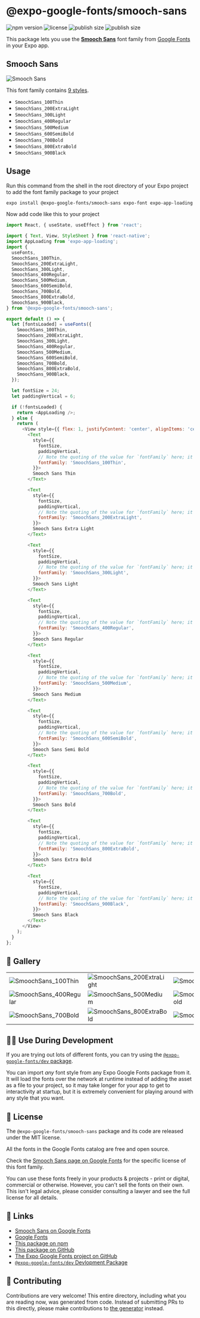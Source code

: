 # @expo-google-fonts/smooch-sans

![npm version](https://flat.badgen.net/npm/v/@expo-google-fonts/smooch-sans)
![license](https://flat.badgen.net/github/license/expo/google-fonts)
![publish size](https://flat.badgen.net/packagephobia/install/@expo-google-fonts/smooch-sans)
![publish size](https://flat.badgen.net/packagephobia/publish/@expo-google-fonts/smooch-sans)

This package lets you use the [**Smooch Sans**](https://fonts.google.com/specimen/Smooch+Sans) font family from [Google Fonts](https://fonts.google.com/) in your Expo app.

## Smooch Sans

![Smooch Sans](./font-family.png)

This font family contains [9 styles](#-gallery).

- `SmoochSans_100Thin`
- `SmoochSans_200ExtraLight`
- `SmoochSans_300Light`
- `SmoochSans_400Regular`
- `SmoochSans_500Medium`
- `SmoochSans_600SemiBold`
- `SmoochSans_700Bold`
- `SmoochSans_800ExtraBold`
- `SmoochSans_900Black`

## Usage

Run this command from the shell in the root directory of your Expo project to add the font family package to your project
```sh
expo install @expo-google-fonts/smooch-sans expo-font expo-app-loading
```

Now add code like this to your project
```js
import React, { useState, useEffect } from 'react';

import { Text, View, StyleSheet } from 'react-native';
import AppLoading from 'expo-app-loading';
import {
  useFonts,
  SmoochSans_100Thin,
  SmoochSans_200ExtraLight,
  SmoochSans_300Light,
  SmoochSans_400Regular,
  SmoochSans_500Medium,
  SmoochSans_600SemiBold,
  SmoochSans_700Bold,
  SmoochSans_800ExtraBold,
  SmoochSans_900Black,
} from '@expo-google-fonts/smooch-sans';

export default () => {
  let [fontsLoaded] = useFonts({
    SmoochSans_100Thin,
    SmoochSans_200ExtraLight,
    SmoochSans_300Light,
    SmoochSans_400Regular,
    SmoochSans_500Medium,
    SmoochSans_600SemiBold,
    SmoochSans_700Bold,
    SmoochSans_800ExtraBold,
    SmoochSans_900Black,
  });

  let fontSize = 24;
  let paddingVertical = 6;

  if (!fontsLoaded) {
    return <AppLoading />;
  } else {
    return (
      <View style={{ flex: 1, justifyContent: 'center', alignItems: 'center' }}>
        <Text
          style={{
            fontSize,
            paddingVertical,
            // Note the quoting of the value for `fontFamily` here; it expects a string!
            fontFamily: 'SmoochSans_100Thin',
          }}>
          Smooch Sans Thin
        </Text>

        <Text
          style={{
            fontSize,
            paddingVertical,
            // Note the quoting of the value for `fontFamily` here; it expects a string!
            fontFamily: 'SmoochSans_200ExtraLight',
          }}>
          Smooch Sans Extra Light
        </Text>

        <Text
          style={{
            fontSize,
            paddingVertical,
            // Note the quoting of the value for `fontFamily` here; it expects a string!
            fontFamily: 'SmoochSans_300Light',
          }}>
          Smooch Sans Light
        </Text>

        <Text
          style={{
            fontSize,
            paddingVertical,
            // Note the quoting of the value for `fontFamily` here; it expects a string!
            fontFamily: 'SmoochSans_400Regular',
          }}>
          Smooch Sans Regular
        </Text>

        <Text
          style={{
            fontSize,
            paddingVertical,
            // Note the quoting of the value for `fontFamily` here; it expects a string!
            fontFamily: 'SmoochSans_500Medium',
          }}>
          Smooch Sans Medium
        </Text>

        <Text
          style={{
            fontSize,
            paddingVertical,
            // Note the quoting of the value for `fontFamily` here; it expects a string!
            fontFamily: 'SmoochSans_600SemiBold',
          }}>
          Smooch Sans Semi Bold
        </Text>

        <Text
          style={{
            fontSize,
            paddingVertical,
            // Note the quoting of the value for `fontFamily` here; it expects a string!
            fontFamily: 'SmoochSans_700Bold',
          }}>
          Smooch Sans Bold
        </Text>

        <Text
          style={{
            fontSize,
            paddingVertical,
            // Note the quoting of the value for `fontFamily` here; it expects a string!
            fontFamily: 'SmoochSans_800ExtraBold',
          }}>
          Smooch Sans Extra Bold
        </Text>

        <Text
          style={{
            fontSize,
            paddingVertical,
            // Note the quoting of the value for `fontFamily` here; it expects a string!
            fontFamily: 'SmoochSans_900Black',
          }}>
          Smooch Sans Black
        </Text>
      </View>
    );
  }
};

```

## 🔡 Gallery


||||
|-|-|-|
|![SmoochSans_100Thin](./SmoochSans_100Thin.ttf.png)|![SmoochSans_200ExtraLight](./SmoochSans_200ExtraLight.ttf.png)|![SmoochSans_300Light](./SmoochSans_300Light.ttf.png)||
|![SmoochSans_400Regular](./SmoochSans_400Regular.ttf.png)|![SmoochSans_500Medium](./SmoochSans_500Medium.ttf.png)|![SmoochSans_600SemiBold](./SmoochSans_600SemiBold.ttf.png)||
|![SmoochSans_700Bold](./SmoochSans_700Bold.ttf.png)|![SmoochSans_800ExtraBold](./SmoochSans_800ExtraBold.ttf.png)|![SmoochSans_900Black](./SmoochSans_900Black.ttf.png)||


## 👩‍💻 Use During Development

If you are trying out lots of different fonts, you can try using the [`@expo-google-fonts/dev` package](https://github.com/expo/google-fonts/tree/master/font-packages/dev#readme).

You can import *any* font style from any Expo Google Fonts package from it. It will load the fonts
over the network at runtime instead of adding the asset as a file to your project, so it may take longer
for your app to get to interactivity at startup, but it is extremely convenient
for playing around with any style that you want.

## 📖 License

The `@expo-google-fonts/smooch-sans` package and its code are released under the MIT license.

All the fonts in the Google Fonts catalog are free and open source.

Check the [Smooch Sans page on Google Fonts](https://fonts.google.com/specimen/Smooch+Sans) for the specific license of this font family.

You can use these fonts freely in your products & projects - print or digital, commercial or otherwise. However, you can't sell the fonts on their own. This isn't legal advice, please consider consulting a lawyer and see the full license for all details.

## 🔗 Links

- [Smooch Sans on Google Fonts](https://fonts.google.com/specimen/Smooch+Sans)
- [Google Fonts](https://fonts.google.com/)
- [This package on npm](https://www.npmjs.com/package/@expo-google-fonts/smooch-sans)
- [This package on GitHub](https://github.com/expo/google-fonts/tree/master/font-packages/smooch-sans)
- [The Expo Google Fonts project on GitHub](https://github.com/expo/google-fonts)
- [`@expo-google-fonts/dev` Devlopment Package](https://github.com/expo/google-fonts/tree/master/font-packages/dev)

## 🤝 Contributing

Contributions are very welcome! This entire directory, including what you are reading now, was generated from code. Instead of submitting PRs to this directly, please make contributions to [the generator](https://github.com/expo/google-fonts/tree/master/packages/generator) instead.
